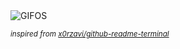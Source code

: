 <div align="justify">
<picture>
    <source media="(prefers-color-scheme: dark)" srcset="https://i.ibb.co/GkXRnjT/output-gif.gif">
    <source media="(prefers-color-scheme: light)" srcset="https://i.ibb.co/GkXRnjT/output-gif.gif">
    <img alt="GIFOS" src="https://i.ibb.co/GkXRnjT/output-gif.gif">
</picture>

<sub><i>inspired from [x0rzavi/github-readme-terminal](https://github.com/x0rzavi/github-readme-terminal)</i></sub>

</div>

<!-- Image deletion URL: https://ibb.co/tcSDQ5X/c66d321ea44bf983367b7af77e20118d -->